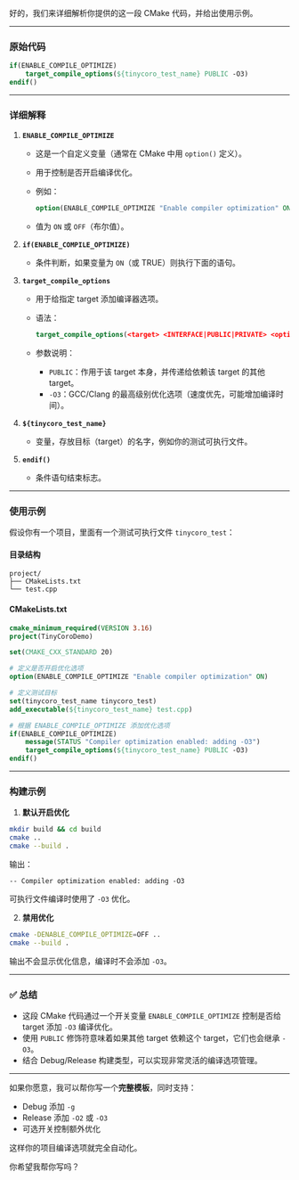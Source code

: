 好的，我们来详细解析你提供的这一段 CMake 代码，并给出使用示例。

---

### 原始代码

```cmake
if(ENABLE_COMPILE_OPTIMIZE)
    target_compile_options(${tinycoro_test_name} PUBLIC -O3)
endif()
```

---

### 详细解释

1. **`ENABLE_COMPILE_OPTIMIZE`**

   * 这是一个自定义变量（通常在 CMake 中用 `option()` 定义）。
   * 用于控制是否开启编译优化。
   * 例如：

     ```cmake
     option(ENABLE_COMPILE_OPTIMIZE "Enable compiler optimization" ON)
     ```
   * 值为 `ON` 或 `OFF`（布尔值）。

2. **`if(ENABLE_COMPILE_OPTIMIZE)`**

   * 条件判断，如果变量为 `ON`（或 TRUE）则执行下面的语句。

3. **`target_compile_options`**

   * 用于给指定 target 添加编译器选项。
   * 语法：

     ```cmake
     target_compile_options(<target> <INTERFACE|PUBLIC|PRIVATE> <options...>)
     ```
   * 参数说明：

     * `PUBLIC`：作用于该 target 本身，并传递给依赖该 target 的其他 target。
     * `-O3`：GCC/Clang 的最高级别优化选项（速度优先，可能增加编译时间）。

4. **`${tinycoro_test_name}`**

   * 变量，存放目标（target）的名字，例如你的测试可执行文件。

5. **`endif()`**

   * 条件语句结束标志。

---

### 使用示例

假设你有一个项目，里面有一个测试可执行文件 `tinycoro_test`：

#### 目录结构

```
project/
├── CMakeLists.txt
└── test.cpp
```

#### CMakeLists.txt

```cmake
cmake_minimum_required(VERSION 3.16)
project(TinyCoroDemo)

set(CMAKE_CXX_STANDARD 20)

# 定义是否开启优化选项
option(ENABLE_COMPILE_OPTIMIZE "Enable compiler optimization" ON)

# 定义测试目标
set(tinycoro_test_name tinycoro_test)
add_executable(${tinycoro_test_name} test.cpp)

# 根据 ENABLE_COMPILE_OPTIMIZE 添加优化选项
if(ENABLE_COMPILE_OPTIMIZE)
    message(STATUS "Compiler optimization enabled: adding -O3")
    target_compile_options(${tinycoro_test_name} PUBLIC -O3)
endif()
```

---

### 构建示例

1. **默认开启优化**

```bash
mkdir build && cd build
cmake ..
cmake --build .
```

输出：

```
-- Compiler optimization enabled: adding -O3
```

可执行文件编译时使用了 `-O3` 优化。

2. **禁用优化**

```bash
cmake -DENABLE_COMPILE_OPTIMIZE=OFF ..
cmake --build .
```

输出不会显示优化信息，编译时不会添加 `-O3`。

---

### ✅ 总结

* 这段 CMake 代码通过一个开关变量 `ENABLE_COMPILE_OPTIMIZE` 控制是否给 target 添加 `-O3` 编译优化。
* 使用 `PUBLIC` 修饰符意味着如果其他 target 依赖这个 target，它们也会继承 `-O3`。
* 结合 Debug/Release 构建类型，可以实现非常灵活的编译选项管理。

---

如果你愿意，我可以帮你写一个**完整模板**，同时支持：

* Debug 添加 `-g`
* Release 添加 `-O2` 或 `-O3`
* 可选开关控制额外优化

这样你的项目编译选项就完全自动化。

你希望我帮你写吗？
